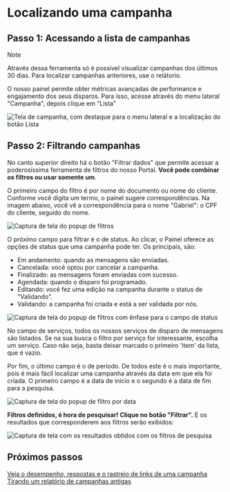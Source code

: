 <script setup>
  import NoteComponent from './components/Note.md';
  import AsideArticle from "./components/AsideArticle.vue";
</script>

<div style="margin-bottom: 2rem">
  <NoteComponent/>
</div>

# Localizando uma campanha

<AsideArticle/>

## Passo 1: Acessando a lista de campanhas

> [!NOTE]
> Através dessa ferramenta só é possível visualizar campanhas dos últimos 30 dias. Para localizar campanhas anteriores, use o relátorio.

O nosso painel permite obter métricas avançadas de performance e engajamento dos seus disparos. Para isso, acesse através do menu lateral "Campanha", depois clique em "Lista"

![Tela de campanha, com destaque para o menu lateral e a localização do botão Lista](/img/tutorial/campaigns-list.png)

## Passo 2: Filtrando campanhas

No canto superior direito há o botão "Filtrar dados" que permite acessar a poderosíssima ferramenta de filtros do nosso Portal. **Você pode combinar os filtros ou usar somente um**. 

O primeiro campo do filtro é por nome do documento ou nome do cliente. Conforme você digita um termo, o painel sugere correspondências. Na imagem abaixo, você vê a correspondência para o nome "Gabriel": o CPF do cliente, seguido do nome. 

![Captura de tela do popup de filtros](/img/tutorial/filter-name.png)

O próximo campo para filtrar é o de status. Ao clicar, o Painel oferece as opções de status que uma campanha pode ter. Os principais, são: 

- Em andamento: quando as mensagens são enviadas.
- Cancelada: você optou por cancelar a campanha.
- Finalizado: as mensagens foram enviadas com sucesso.
- Agendada: quando o disparo foi programado.
- Editando: você fez uma edição na campanha durante o status de "Validando".
- Validando: a campanha foi criada e está a ser validada por nós.

![Captura de tela do popup de filtros com ênfase para o campo de status](/img/tutorial/filter-status.png)

No campo de serviços, todos os nossos serviços de disparo de mensagens são listados. Se na sua busca o filtro por serviço for interessante, escolha um serviço. Caso não seja, basta deixar marcado o primeiro 'item' da lista, que é vazio.

Por fim, o último campo é o de período. De todos este é o mais importante, pois é mais fácil localizar uma campanha através da data em que ela foi criada. O primeiro campo é a data de início e o segundo é a data de fim para a pesquisa.

![Captura de tela do popup de filtro por data](/img/tutorial/filter-date.png)

**Filtros definidos, é hora de pesquisar! Clique no botão "Filtrar".** E os resultados que corresponderem aos filtros serão exibidos:

![Captura de tela com os resultados obtidos com os filtros de pesquisa](/img/tutorial/filter-results.png)

## Próximos passos

[Veja o desempenho, respostas e o rastreio de links de uma campanha](/advanced-filters-campaings)  
[Tirando um relatório de campanhas antigas](/search-campaigns)